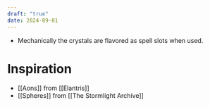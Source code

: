 ```yaml
---
draft: "true"
date: 2024-09-01
---
```

- Mechanically the crystals are flavored as spell slots when used. 
# Inspiration

- [[Aons]] from [[Elantris]]
- [[Spheres]] from [[The Stormlight Archive]]